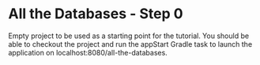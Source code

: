 # All the Databases - Step 0

Empty project to be used as a starting point for the tutorial.  You should be able to checkout the project and run the appStart Gradle task to launch the application on localhost:8080/all-the-databases.      

